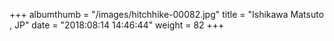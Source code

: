 +++
albumthumb = "/images/hitchhike-00082.jpg"
title = "Ishikawa Matsuto , JP"
date = "2018:08:14 14:46:44"
weight = 82
+++
